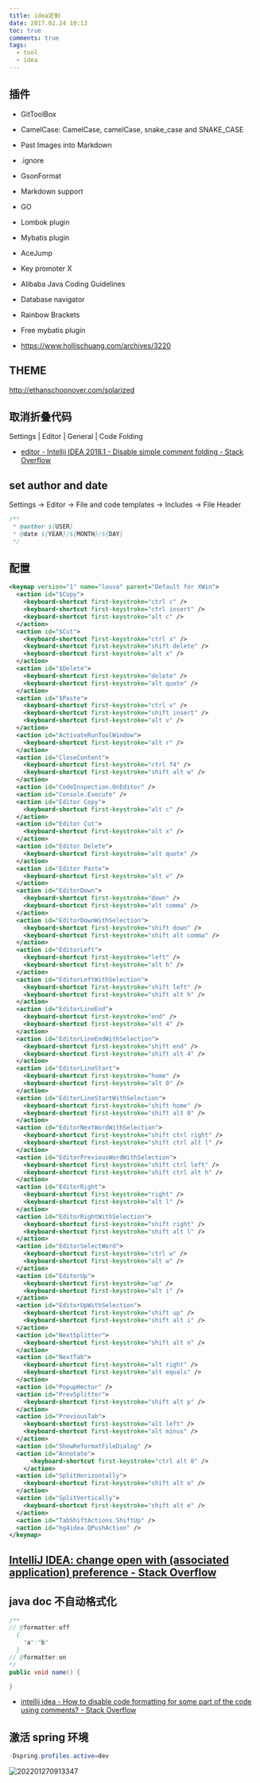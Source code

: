 ```yaml
---
title: idea定制
date: 2017.02.24 10:13
toc: true
comments: true
tags:
  - tool
  - idea
---
```


## 插件

- GitToolBox
- CamelCase: CamelCase, camelCase, snake_case and SNAKE_CASE
- Past Images into Markdown
- .ignore
- GsonFormat
- Markdown support
- GO
- Lombok plugin
- Mybatis plugin
- AceJump
- Key promoter X
- Alibaba Java Coding Guidelines
- Database navigator
- Rainbow Brackets
- Free mybatis plugin

- https://www.hollischuang.com/archives/3220

## THEME

http://ethanschoonover.com/solarized

## 取消折叠代码

Settings | Editor | General | Code Folding

- [editor - Intellij IDEA 2018.1 - Disable simple comment folding - Stack Overflow](https://stackoverflow.com/questions/49132093/intellij-idea-2018-1-disable-simple-comment-folding)

## set author and date

Settings -> Editor -> File and code templates -> Includes -> File Header

```java
/**
 * @author ${USER}
 * @date ${YEAR}/${MONTH}/${DAY}
 */
```

## 配置

```xml
<keymap version="1" name="louva" parent="Default for XWin">
  <action id="$Copy">
    <keyboard-shortcut first-keystroke="ctrl c" />
    <keyboard-shortcut first-keystroke="ctrl insert" />
    <keyboard-shortcut first-keystroke="alt c" />
  </action>
  <action id="$Cut">
    <keyboard-shortcut first-keystroke="ctrl x" />
    <keyboard-shortcut first-keystroke="shift delete" />
    <keyboard-shortcut first-keystroke="alt x" />
  </action>
  <action id="$Delete">
    <keyboard-shortcut first-keystroke="delete" />
    <keyboard-shortcut first-keystroke="alt quote" />
  </action>
  <action id="$Paste">
    <keyboard-shortcut first-keystroke="ctrl v" />
    <keyboard-shortcut first-keystroke="shift insert" />
    <keyboard-shortcut first-keystroke="alt v" />
  </action>
  <action id="ActivateRunToolWindow">
    <keyboard-shortcut first-keystroke="alt r" />
  </action>
  <action id="CloseContent">
    <keyboard-shortcut first-keystroke="ctrl f4" />
    <keyboard-shortcut first-keystroke="shift alt w" />
  </action>
  <action id="CodeInspection.OnEditor" />
  <action id="Console.Execute" />
  <action id="Editor Copy">
    <keyboard-shortcut first-keystroke="alt c" />
  </action>
  <action id="Editor Cut">
    <keyboard-shortcut first-keystroke="alt x" />
  </action>
  <action id="Editor Delete">
    <keyboard-shortcut first-keystroke="alt quote" />
  </action>
  <action id="Editor Paste">
    <keyboard-shortcut first-keystroke="alt v" />
  </action>
  <action id="EditorDown">
    <keyboard-shortcut first-keystroke="down" />
    <keyboard-shortcut first-keystroke="alt comma" />
  </action>
  <action id="EditorDownWithSelection">
    <keyboard-shortcut first-keystroke="shift down" />
    <keyboard-shortcut first-keystroke="shift alt comma" />
  </action>
  <action id="EditorLeft">
    <keyboard-shortcut first-keystroke="left" />
    <keyboard-shortcut first-keystroke="alt h" />
  </action>
  <action id="EditorLeftWithSelection">
    <keyboard-shortcut first-keystroke="shift left" />
    <keyboard-shortcut first-keystroke="shift alt h" />
  </action>
  <action id="EditorLineEnd">
    <keyboard-shortcut first-keystroke="end" />
    <keyboard-shortcut first-keystroke="alt 4" />
  </action>
  <action id="EditorLineEndWithSelection">
    <keyboard-shortcut first-keystroke="shift end" />
    <keyboard-shortcut first-keystroke="shift alt 4" />
  </action>
  <action id="EditorLineStart">
    <keyboard-shortcut first-keystroke="home" />
    <keyboard-shortcut first-keystroke="alt 0" />
  </action>
  <action id="EditorLineStartWithSelection">
    <keyboard-shortcut first-keystroke="shift home" />
    <keyboard-shortcut first-keystroke="shift alt 0" />
  </action>
  <action id="EditorNextWordWithSelection">
    <keyboard-shortcut first-keystroke="shift ctrl right" />
    <keyboard-shortcut first-keystroke="shift ctrl alt l" />
  </action>
  <action id="EditorPreviousWordWithSelection">
    <keyboard-shortcut first-keystroke="shift ctrl left" />
    <keyboard-shortcut first-keystroke="shift ctrl alt h" />
  </action>
  <action id="EditorRight">
    <keyboard-shortcut first-keystroke="right" />
    <keyboard-shortcut first-keystroke="alt l" />
  </action>
  <action id="EditorRightWithSelection">
    <keyboard-shortcut first-keystroke="shift right" />
    <keyboard-shortcut first-keystroke="shift alt l" />
  </action>
  <action id="EditorSelectWord">
    <keyboard-shortcut first-keystroke="ctrl w" />
    <keyboard-shortcut first-keystroke="alt w" />
  </action>
  <action id="EditorUp">
    <keyboard-shortcut first-keystroke="up" />
    <keyboard-shortcut first-keystroke="alt i" />
  </action>
  <action id="EditorUpWithSelection">
    <keyboard-shortcut first-keystroke="shift up" />
    <keyboard-shortcut first-keystroke="shift alt i" />
  </action>
  <action id="NextSplitter">
    <keyboard-shortcut first-keystroke="shift alt n" />
  </action>
  <action id="NextTab">
    <keyboard-shortcut first-keystroke="alt right" />
    <keyboard-shortcut first-keystroke="alt equals" />
  </action>
  <action id="PopupHector" />
  <action id="PrevSplitter">
    <keyboard-shortcut first-keystroke="shift alt p" />
  </action>
  <action id="PreviousTab">
    <keyboard-shortcut first-keystroke="alt left" />
    <keyboard-shortcut first-keystroke="alt minus" />
  </action>
  <action id="ShowReformatFileDialog" />
  <action id="Annotate">
      <keyboard-shortcut first-keystroke="ctrl alt 0" />
    </action>
  <action id="SplitHorizontally">
    <keyboard-shortcut first-keystroke="shift alt o" />
  </action>
  <action id="SplitVertically">
    <keyboard-shortcut first-keystroke="shift alt e" />
  </action>
  <action id="TabShiftActions.ShiftUp" />
  <action id="hg4idea.QPushAction" />
</keymap>
```

## [IntelliJ IDEA: change open with (associated application) preference - Stack Overflow](https://stackoverflow.com/questions/44699658/intellij-idea-change-open-with-associated-application-preference)

## java doc 不自动格式化

```java
/**
// @formatter:off
  {
    "a":"b"
  }
// @formatter:on
*/
public void name() {

}
```

- [intellij idea - How to disable code formatting for some part of the code using comments? - Stack Overflow](https://stackoverflow.com/questions/3375307/how-to-disable-code-formatting-for-some-part-of-the-code-using-comments)

## 激活 spring 环境

```java
-Dspring.profiles.active=dev
```

![202201270913347](https://raw.githubusercontent.com/lyloou/img/develop/img/202201270913347.png)
